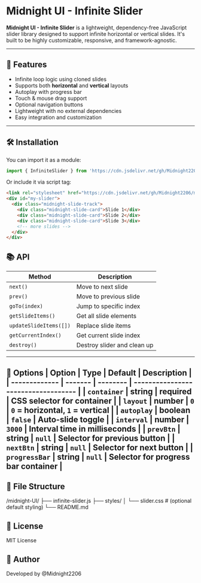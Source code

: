 # Midnight UI - Infinite Slider

**Midnight UI - Infinite Slider** is a lightweight, dependency-free JavaScript slider library designed to support infinite horizontal or vertical slides. It's built to be highly customizable, responsive, and framework-agnostic.

---

## 🚀 Features

- Infinite loop logic using cloned slides  
- Supports both **horizontal** and **vertical** layouts  
- Autoplay with progress bar  
- Touch & mouse drag support  
- Optional navigation buttons  
- Lightweight with no external dependencies  
- Easy integration and customization

---

## 🛠️ Installation

You can import it as a module:

```js
import { InfiniteSlider } from 'https://cdn.jsdelivr.net/gh/Midnight2206/midnight-UI@master/index.js'
```
Or include it via script tag:
```html
<link rel="stylesheet" href="https://cdn.jsdelivr.net/gh/Midnight2206/midnight-UI@master/src/InfiniteSlider/slide.css" />
<div id="my-slider">
  <div class="midnight-slide-track">
    <div class="midnight-slide-card">Slide 1</div>
    <div class="midnight-slide-card">Slide 2</div>
    <div class="midnight-slide-card">Slide 3</div>
    <!-- more slides -->
  </div>
</div>
```
## 📚 API
| Method                 | Description                 |
| ---------------------- | --------------------------- |
| `next()`               | Move to next slide          |
| `prev()`               | Move to previous slide      |
| `goTo(index)`          | Jump to specific index      |
| `getSlideItems()`      | Get all slide elements      |
| `updateSlideItems([])` | Replace slide items         |
| `getCurrentIndex()`    | Get current slide index     |
| `destroy()`            | Destroy slider and clean up |
---
🔧 Options
| Option        | Type    | Default  | Description                         |
| ------------- | ------- | -------- | ----------------------------------- |
| `container`   | string  | required | CSS selector for container          |
| `layout`      | number  | `0`      | `0` = horizontal, `1` = vertical    |
| `autoplay`    | boolean | `false`  | Auto-slide toggle                   |
| `interval`    | number  | `3000`   | Interval time in milliseconds       |
| `prevBtn`     | string  | `null`   | Selector for previous button        |
| `nextBtn`     | string  | `null`   | Selector for next button            |
| `progressBar` | string  | `null`   | Selector for progress bar container |
---
## 📂 File Structure

/midnight-UI/
├── infinite-slider.js
├── styles/
│   └── slider.css         # (optional default styling)
└── README.md
## 📝 License
MIT License
## 🙌 Author
Developed by @Midnight2206

